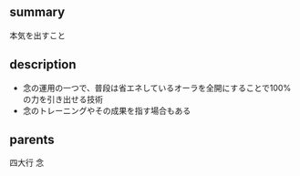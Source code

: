 ## summary
本気を出すこと
## description
- 念の運用の一つで、普段は省エネしているオーラを全開にすることで100%の力を引き出せる技術
- 念のトレーニングやその成果を指す場合もある
## parents
四大行 念